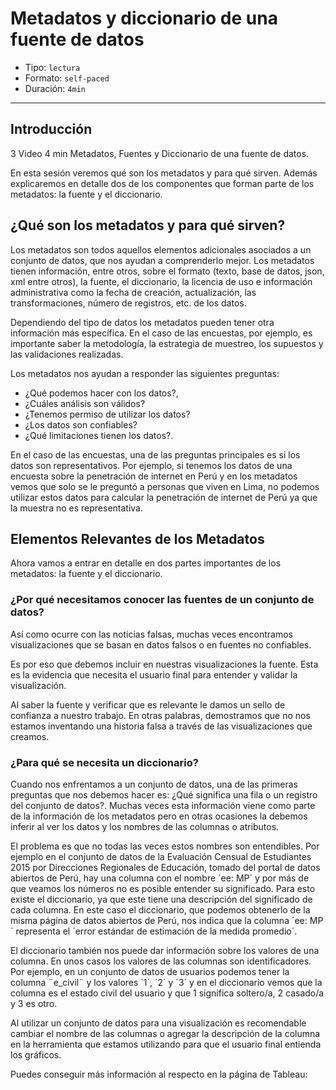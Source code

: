 # Metadatos y diccionario de una fuente de datos

* Tipo: `lectura`
* Formato: `self-paced`
* Duración: `4min`

***

## Introducción

3	Video	4 min	Metadatos, Fuentes y Diccionario de una fuente de datos.

En esta sesión veremos qué son los metadatos y para qué sirven. Además
explicaremos en detalle dos de los componentes que forman parte de los
metadatos: la fuente y el diccionario.

## ¿Qué son los metadatos y para qué sirven?

Los metadatos son todos aquellos elementos adicionales asociados a un conjunto
de datos, que nos ayudan a comprenderlo mejor. Los metadatos tienen información,
entre otros, sobre el formato (texto, base de datos, json, xml entre otros), la
fuente, el diccionario, la licencia de uso e información administrativa como la
fecha de creación, actualización, las transformaciones, número de registros,
etc. de los datos.     

Dependiendo del tipo de datos los metadatos pueden tener otra información más
específica. En el caso de las encuestas, por ejemplo, es importante saber la
metodología, la estrategia de muestreo, los supuestos y las validaciones
realizadas.

Los metadatos nos ayudan a responder las siguientes preguntas:

- ¿Qué podemos hacer con los datos?,
- ¿Cuáles análisis son válidos?
- ¿Tenemos permiso de utilizar los datos?
- ¿Los datos son confiables?
- ¿Qué limitaciones tienen los datos?.

En el caso de las encuestas, una de las preguntas principales es si los datos
son representativos. Por ejemplo, si tenemos los datos de una encuesta sobre la
penetración de internet en Perú y en los metadatos vemos que solo se le preguntó
a personas que viven en Lima, no podemos utilizar estos datos para calcular la
penetración de internet de Perú ya que la muestra no es representativa.

## Elementos Relevantes de los Metadatos

Ahora vamos a entrar en detalle en dos partes importantes de los metadatos: la
fuente y el diccionario.

### ¿Por qué necesitamos conocer las fuentes de un conjunto de datos?

Así como ocurre con las noticias falsas, muchas veces encontramos visualizaciones
que se basan en datos falsos o en fuentes no confiables.

Es por eso que debemos incluir en nuestras visualizaciones la fuente. Esta es la
evidencia que necesita el usuario final para entender y validar la visualización.

Al saber la fuente y verificar que es relevante le damos un sello de confianza a
nuestro trabajo. En otras palabras, demostramos que no nos estamos inventando
una historia falsa a través de las visualizaciones que creamos.

### ¿Para qué se necesita un diccionario?

Cuando nos enfrentamos a un conjunto de datos, una de las primeras preguntas que
nos debemos hacer es: ¿Qué significa una fila o un registro del conjunto de
datos?. Muchas veces esta información viene como parte de la información de los
metadatos pero en otras ocasiones la debemos inferir al ver los datos y los
nombres de las columnas o atributos.

El problema es que no todas las veces estos nombres son entendibles. Por ejemplo
en el conjunto de datos de la Evaluación Censual de Estudiantes 2015 por
Direcciones Regionales de Educación, tomado del portal de datos abiertos de Perú,
hay una columna con el nombre ´ee: MP´ y por más de que veamos los números no es
posible entender su significado. Para esto existe el diccionario, ya que este
tiene una descripción del significado de cada columna. En este caso el
diccionario, que podemos obtenerlo de la misma página de datos abiertos de Perú,
nos indica que la columna ´ee: MP´ representa el ´error estándar de estimación
de la medida promedio´.

El diccionario también nos puede dar información sobre los valores de una
columna. En unos casos los valores de las columnas son identificadores. Por
ejemplo, en un conjunto de datos de usuarios podemos tener la columna ¨e_civil¨
y los valores ´1´, ´2´ y ´3´ y en el diccionario vemos que la columna es el
estado civil del usuario y que 1 significa soltero/a, 2 casado/a y 3 es otro.

Al utilizar un conjunto de datos para una visualización es recomendable cambiar
el nombre de las columnas o agregar la descripción de la columna en la
herramienta que estamos utilizando para que el usuario final entienda los
gráficos.

Puedes conseguir más información al respecto en la página de Tableau:[](https://www.tableau.com/es-es/learn/tutorials/on-demand/editing-metadata-and-saving-data-sources)
